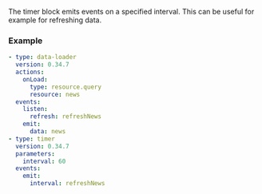 The timer block emits events on a specified interval. This can be useful for example for refreshing
data.

### Example

```yaml
- type: data-loader
  version: 0.34.7
  actions:
    onLoad:
      type: resource.query
      resource: news
  events:
    listen:
      refresh: refreshNews
    emit:
      data: news
- type: timer
  version: 0.34.7
  parameters:
    interval: 60
  events:
    emit:
      interval: refreshNews
```
